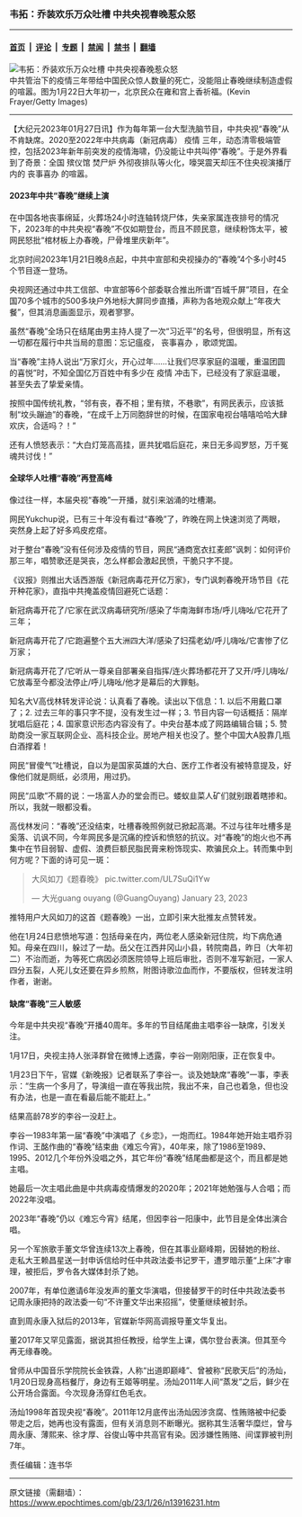 ### 韦拓：乔装欢乐万众吐槽 中共央视春晚惹众怒

---

#### [首页](../../../..?n13916231) &nbsp;|&nbsp; [评论](../../../../../epoch-comment?n13916231) &nbsp;|&nbsp; [专题](../../../../../epoch-special?n13916231) &nbsp;|&nbsp; [禁闻](../../../../../epoch-news?n13916231) &nbsp;|&nbsp; [禁书](../../../../../books?n13916231) &nbsp;|&nbsp; [翻墙](https://github.com/gfw-breaker/nogfw/blob/master/README.md?n13916231)


<div><img alt="韦拓：乔装欢乐万众吐槽 中共央视春晚惹众怒" class="attachment-djy_600_400 size-djy_600_400 wp-post-image" src="https://i.epochtimes.com/assets/uploads/2023/01/id13916232-new_GettyImages-1458402747-600x400.jpg"/>
<div class="caption">
 中共管治下的疫情三年带给中国民众惊人数量的死亡，没能阻止春晚继续制造虚假的喧嚣。图为1月22日大年初一，北京民众在雍和宫上香祈福。(Kevin Frayer/Getty Images)
</div></div><hr/><div class="post_content" id="artbody" itemprop="articleBody">
 <!-- article content begin -->
 <p>
  【大纪元2023年01月27日讯】作为每年第一台大型洗脑节目，中共央视“春晚”从不肯缺席。2020至2022年中共病毒（新冠病毒）
  <ok href="https://www.epochtimes.com/gb/tag/%E7%96%AB%E6%83%85.html">
   疫情
  </ok>
  三年，动态清零极端管控，包括2023年新年前突发的疫情海啸，仍没能让中共叫停“春晚”。于是外界看到了奇景：全国
  <ok href="https://www.epochtimes.com/gb/tag/%E6%AE%A1%E4%BB%AA%E9%A6%86.html">
   殡仪馆
  </ok>
  <ok href="https://www.epochtimes.com/gb/tag/%E7%84%9A%E5%B0%B8%E7%82%89.html">
   焚尸炉
  </ok>
  外彻夜排队等火化，嚎哭震天却压不住央视演播厅内的
  <ok href="https://www.epochtimes.com/gb/tag/%E4%B8%A7%E4%BA%8B%E5%96%9C%E5%8A%9E.html">
   丧事喜办
  </ok>
  的喧嚣。
 </p>
 <h4>
  2023年中共“春晚”继续上演
 </h4>
 <p>
  在中国各地丧事绵延，火葬场24小时连轴转烧尸体，失亲家属连夜排号的情况下，2023年的中共央视“春晚”不仅如期登台，而且不顾民意，继续粉饰太平，被网民怒批“棺材板上办春晚，尸骨堆里庆新年”。
 </p>
 <p>
  北京时间2023年1月21日晚8点起，中共中宣部和央视操办的“春晚”4个多小时45个节目逐一登场。
 </p>
 <p>
  央视网还通过中共工信部、中宣部等6个部委联合推出所谓“百城千屏”项目，在全国70多个城市的500多块户外地标大屏同步直播，声称为各地观众献上“年夜大餐”，但其消息画面显示，观者寥寥。
 </p>
 <p>
  虽然“春晚”全场只在结尾由男主持人提了一次“习近平”的名号，但很明显，所有这一切都在履行中共当局的意图：忘记瘟疫，
  <ok href="https://www.epochtimes.com/gb/tag/%E4%B8%A7%E4%BA%8B%E5%96%9C%E5%8A%9E.html">
   丧事喜办
  </ok>
  ，歌颂党国。
 </p>
 <p>
  当“春晚”主持人说出“万家灯火，开心过年……让我们尽享家庭的温暖，重温团圆的喜悦”时，不知全国亿万百姓中有多少在
  <ok href="https://www.epochtimes.com/gb/tag/%E7%96%AB%E6%83%85.html">
   疫情
  </ok>
  冲击下，已经没有了家庭温暖，甚至失去了挚爱亲情。
 </p>
 <p>
  按照中国传统礼教，“邻有丧，舂不相；里有殡，不巷歌”，有网民表示，应该抵制“坟头蹦迪”的春晚，“在成千上万同胞辞世的时候，在国家电视台嘻嘻哈哈大肆欢庆，合适吗？！”
 </p>
 <p>
  还有人愤怒表示：“大白灯笼高高挂，匪共犹唱后庭花，来日无多阎罗怒，万千冤魂共讨伐！”
 </p>
 <h4>
  全球华人吐槽“春晚”再登高峰
 </h4>
 <p>
  像过往一样，本届央视“春晚”一开播，就引来汹涌的吐槽潮。
 </p>
 <p>
  网民Yukchup说，已有三十年没有看过“春晚”了，昨晚在网上快速浏览了两眼，突然身上起了好多鸡皮疙瘩。
 </p>
 <p>
  对于整台“春晚”没有任何涉及疫情的节目，网民“通商宽衣扛麦郎”讽刺：如何评价那三年，唱赞歌还是哭丧，怎么样都会激起民愤，干脆只字不提。
 </p>
 <p>
  《议报》则推出大话西游版《新冠病毒花开亿万家》，专门讽刺春晚开场节目《花开种花家》，直指中共掩盖疫情回避死亡话题：
 </p>
 <p>
  新冠病毒开花了/它家在武汉病毒研究所/感染了华南海鲜市场/呼儿嗨吆/它花开了三年；
 </p>
 <p>
  新冠病毒开花了/它跑遍整个五大洲四大洋/感染了妇孺老幼/呼儿嗨吆/它害惨了亿万家；
 </p>
 <p>
  新冠病毒开花了/它听从一尊亲自部署亲自指挥/连火葬场都花开了又开/呼儿嗨吆/它放毒至今都没法停止/呼儿嗨吆/他才是幕后的大罪魁。
 </p>
 <p>
  知名大V高伐林转发评论说：认真看了春晚。读出以下信息：1. 以后不用戴口罩了；2. 过去三年的事只字不提，没有发生过一样；3. 节目内容一句话概括：隔岸犹唱后庭花；4. 国家意识形态内容没有了。中央台基本成了网路编辑合辑；5. 赞助商没一家互联网企业、高科技企业。房地产相关也没了。整个中国大A股靠几瓶白酒撑着！
 </p>
 <p>
  网民“冒傻气”吐槽说，自以为是国家英雄的大白、医疗工作者没有被特意提及，好像他们就是厕纸，必须用，用过扔。
 </p>
 <p>
  网民“瓜歌”不屑的说：一场富人办的堂会而已。蝼蚁韭菜人矿们就别跟着瞎掺和。所以，我就一眼都没看。
 </p>
 <p>
  高伐林发问：“春晚”还没结束，吐槽春晚照例就已掀起高潮。不过与往年吐槽多是奚落、讥讽不同，今年网民多是沉痛的控诉和愤怒的抗议。对“春晚”的炮火也不再集中在节目弱智、虚假、浪费巨额民脂民膏来粉饰现实、欺骗民众上。转而集中到何方呢？下面的诗可见一斑：
 </p>
 <blockquote class="twitter-tweet">
  <p dir="ltr" lang="zh">
   大风如刀《题春晚》
   <ok href="https://t.co/UL7SuQi1Yw">
    pic.twitter.com/UL7SuQi1Yw
   </ok>
  </p>
  <p>
   — 大光guang ouyang (@GuangOuyang)
   <ok href="https://twitter.com/GuangOuyang/status/1617434537675620353?ref_src=twsrc%5Etfw">
    January 23, 2023
   </ok>
  </p>
 </blockquote>
 <p>
 </p>
 <p>
  推特用户大风如刀的这首《题春晚》一出，立即引来大批推友点赞转发。
 </p>
 <p>
  他在1月24日悲愤地写道：包括母亲在内，两位老人感染新冠住院，均下病危通知。母亲在四川，躲过了一劫。岳父在江西井冈山小县，转院南昌，昨日（大年初二）不治而逝，为等死亡病因必须医院领导上班后审批，否则不准写新冠，一家人四分五裂，人死儿女还要在异乡煎熬，附图诗歌泣血而作，不要版权，但转发注明作者，谢谢。
 </p>
 <h4>
  缺席“春晚”三人敏感
 </h4>
 <p>
  今年是中共央视“春晚”开播40周年。多年的节目结尾曲主唱李谷一缺席，引发关注。
 </p>
 <p>
  1月17日，央视主持人张泽群曾在微博上透露，李谷一刚刚阳康，正在恢复中。
 </p>
 <p>
  1月23日下午，官媒《新晚报》记者联系了李谷一。谈及她缺席“春晚”一事，李表示：“生病一个多月了，导演组一直在等我出院，我出不来，自己也着急，但也没有办法，也是一直在看最后能不能赶上。”
 </p>
 <p>
  结果高龄78岁的李谷一没赶上。
 </p>
 <p>
  李谷一1983年第一届“春晚”中演唱了《乡恋》，一炮而红。1984年她开始主唱乔羽作词、王酩作曲的“春晚”结束曲《难忘今宵》，40年来，除了1986至1989、1995、2012几个年份外没唱之外，其它年份“春晚”结尾曲都是这个，而且都是她主唱。
 </p>
 <p>
  她最后一次主唱此曲是中共病毒疫情爆发的2020年；2021年她勉强与人合唱；而2022年没唱。
 </p>
 <p>
  2023年“春晚”仍以《难忘今宵》结尾，但因李谷一阳康中，此节目是全体出演合唱。
 </p>
 <p>
  另一个军旅歌手董文华曾连续13次上春晚，但在其事业巅峰期，因替她的粉丝、走私大王赖昌星送一封申诉信给时任中共政法委书记罗干，遭罗暗示董“上床”才审理，被拒后，罗令各大媒体封杀了她。
 </p>
 <p>
  2007年，有单位邀请6年没发声的董文华演唱，但接替罗干的时任中共政法委书记周永康把持的政法委一句“不许董文华出来招摇”，使董继续被封杀。
 </p>
 <p>
  直到周永康入狱后的2013年，官媒新华网高调报导董文华复出。
 </p>
 <p>
  董2017年又罕见露面，据说其担任教授，给学生上课，偶尔登台表演。但其至今再无缘春晚。
 </p>
 <p>
  曾师从中国音乐学院院长金铁霖，人称“出道即巅峰”、曾被称“民歌天后”的汤灿，1月20日现身高档餐厅，身边有王姬等明星。汤灿2011年人间“蒸发”之后，鲜少在公开场合露面。今次现身汤穿红色毛衣。
 </p>
 <p>
  汤灿1998年首现央视“春晚”。2011年12月底传出汤灿因涉贪腐、性贿赂被中纪委带走之后，她再也没有露面，但有关消息则不断曝光。据称其生活奢华糜烂，曾与周永康、薄熙来、徐才厚、谷俊山等中共高官有染。因涉嫌性贿赂、间谍罪被判刑7年。
 </p>
 <p>
  责任编辑：连书华
 </p>
 <!-- article content end -->
 <div id="below_article_ad">
 </div>
</div>


---

原文链接（需翻墙）：https://www.epochtimes.com/gb/23/1/26/n13916231.htm